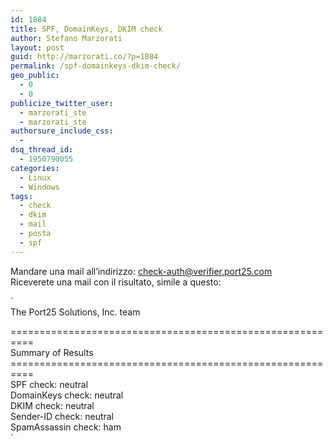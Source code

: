 ```yaml
---
id: 1884
title: SPF, DomainKeys, DKIM check
author: Stefano Marzorati
layout: post
guid: http://marzorati.co/?p=1884
permalink: /spf-domainkeys-dkim-check/
geo_public:
  - 0
  - 0
publicize_twitter_user:
  - marzorati_ste
  - marzorati_ste
authorsure_include_css:
  - 
dsq_thread_id:
  - 1950790055
categories:
  - Linux
  - Windows
tags:
  - check
  - dkim
  - mail
  - posta
  - spf
---
```

Mandare una mail all&#8217;indirizzo: <check-auth@verifier.port25.com>  
Riceverete una mail con il risultato, simile a questo:

`<br />
The Port25 Solutions, Inc. team</p>
<p>==========================================================<br />
Summary of Results<br />
==========================================================<br />
SPF check:          neutral<br />
DomainKeys check:   neutral<br />
DKIM check:         neutral<br />
Sender-ID check:    neutral<br />
SpamAssassin check: ham<br />
`